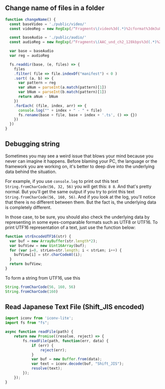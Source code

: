 ## Change name of files in a folder

```js
function changeName() {
  const baseVideo = './public/video/'
  const videoReg = new RegExp(/^Fragments\(video%3d(.*)%2cformat%3dm3u8-aapl\)$/)

  const baseAudio = './public/audio/'
  const audioReg = new RegExp(/^Fragments\(AAC_und_ch2_128kbps%3d(.*)%2cformat%3dm3u8-aapl\)$/)

  var base = baseAudio
  var reg = audioReg

  fs.readdir(base, (e, files) => {
    files
    .filter( file => file.indexOf("manifest") < 0 )
    .sort( (a, b) => { 
      var pattern = reg
      var aNum = parseInt(a.match(pattern)[1])
      var bNum = parseInt(b.match(pattern)[1])
      return aNum - bNum
    })
    .forEach( (file, index, arr) => {
      console.log("" + index + " - " + file)
      fs.rename(base + file, base + index + '.ts', () => {})
    })
  })
}
```

## Debugging string
Sometimes you may see a weird issue that blows your mind because you never can imagine it happens.
Before blaming your PC, the language or the framework you are working on, it's better to deep dive 
into the underlying data behind the situation.

For example, if you use `console.log` to print out this text `String.fromCharCode(56, 32, 56)`
you will get this: `8 8`. And that's pretty normal. But you'll get the same output if you try 
to print this text `String.fromCharCode(56, 160, 56)`. And if you look at the log, you'll notice that
there is no different between them. But the fact is, the underlying data is completely different.

In those case, to be sure, you should also check the underlying data by representing in some 
eyes-comparable formats such as UTF8 or UTF16. To print UTF16 representation of a text, 
just use the function below:

```js
function strEncodeUTF16(str) {
  var buf = new ArrayBuffer(str.length*2);
  var bufView = new Uint16Array(buf);
  for (var i=0, strLen=str.length; i < strLen; i++) {
    bufView[i] = str.charCodeAt(i);
  }
  return bufView;
}
```

To form a string from UTF16, use this
```js
String.fromCharCode(56, 160, 56)
String.fromCharCode(160)
```

## Read Japanese Text File (Shift_JIS encoded)

```js
import iconv from 'iconv-lite';
import fs from "fs";

async function readFile(path) {
    return new Promise((resolve, reject) => {
        fs.readFile(path, function(err, data) {
            if (err) {
                reject(err);
            }
            var buf = new Buffer.from(data);
            var text = iconv.decode(buf, "Shift_JIS");
            resolve(text);
        });
    });
}
```
